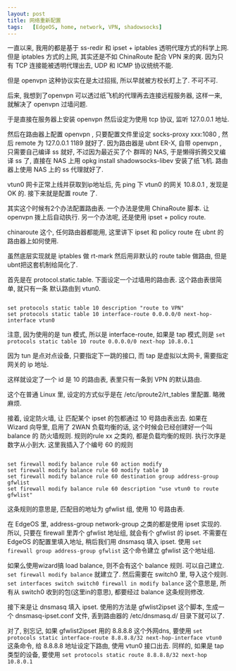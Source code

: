 ```yaml
---
layout: post
title: 网络重新配置
tags:   [EdgeOS, home, network, VPN, shadowsocks]
---
```


一直以来, 我用的都是基于 ss-redir 和 ipset + iptables 透明代理方式的科学上网. 但是 iptables 方式的上网, 其实还是不如 ChinaRoute 配合 VPN 来的爽. 因为只有 TCP 连接能被透明代理出去, UDP 和 ICMP 协议统统不能.

但是 openvpn 这种协议实在是太过招摇, 所以早就被方校长盯上了. 不可不可.

后来, 我想到了openvpn 可以透过纸飞机的代理再去连接远程服务器, 这样一来, 就解决了 openvpn 过墙问题.

于是直接在服务器上安装 openvpn 然后设定为使用 tcp 协议, 监听 127.0.0.1 地址.

然后在路由器上配置 openvpn , 只要配置文件里设定 socks-proxy xxx:1080 , 然后 remote 为 127.0.0.1 1189 就好了.
因为路由器是 ubnt ER-X, 自带 openvpn , 只需要自己编译 ss 就好, 不过因为最近买了个 群晖的 NAS, 于是懒得折腾交叉编译 ss 了, 直接在 NAS 上用 opkg install shadowsocks-libev 安装了纸飞机. 路由器上使用 NAS 上的 ss 代理就好了.

vtun0 网卡正常上线并获取到ip地址后, 先 ping 下 vtun0 的网关 10.8.0.1 , 发现是 OK 的. 接下来就是配置 route 了.

其实这个时候有2个办法配置路由表. 一个办法是使用 ChinaRoute 脚本. 让 openvpn 拨上后自动执行.
另一个办法呢, 还是使用 ipset + policy route.

chinaroute 这个, 任何路由器都能用, 这里讲下 ipset 和 policy route 在 ubnt 的路由器上如何使用.

虽然底层实现就是 iptables 做 rt-mark 然后用非默认的 route table 做路由, 但是ubnt把这套机制给简化了.

首先是在 protocol.static.table. 下面设定一个过墙用的路由表. 这个路由表很简单, 就只有一条 默认路由到 vtun0.

<code>
set protocols static table 10 description "route to VPN"
set protocols static table 10 interface-route 0.0.0.0/0 next-hop-interface vtun0
</code>

注意, 因为使用的是 tun 模式, 所以是 interface-route, 如果是 tap 模式,则是 ```set protocols static table 10 route 0.0.0.0/0 next-hop 10.8.0.1```

因为 tun 是点对点设备, 只要指定下一跳的接口, 而 tap 是虚拟以太网卡, 需要指定网关的 ip 地址.

这样就设定了一个 id 是 10 的路由表, 表里只有一条到 VPN 的默认路由.

这个在普通 Linux 里, 设定的方式似乎是在 /etc/iproute2/rt_tables 里配置. 略微麻烦.

接着, 设定防火墙, 让 匹配某个 ipset 的包都通过 10 号路由表出去. 如果在 Wizard 向导里, 启用了 2WAN 负载均衡的话, 这个时候会已经创建好一个叫 balance 的 防火墙规则.
规则的rule xx 之类的, 都是负载均衡的规则. 执行次序是数字从小到大. 这里我插入了个编号 60  的规则


<code>
set firewall modify balance rule 60 action modify
set firewall modify balance rule 60 modify table 10
set firewall modify balance rule 60 destination group address-group gfwlist
set firewall modify balance rule 60 description "use vtun0 to route gfwlist"
</code>

这条规则的意思是, 匹配目的地址为 gfwlist 组, 使用 10 号路由表.

在 EdgeOS 里, address-group network-group 之类的都是使用 ipset 实现的. 所以, 只要在 firewall 里弄个 gfwlist 地址组, 就会有个 gfwlist 的 ipset. 不需要在 EdgeOS 的配置里填入地址, 稍后我们用 dnsmasq 填入 ipset. 使用 ```set firewall group address-group gfwlist``` 这个命令建立 gfwlist 这个地址组.

如果么使用wizard搞 load balance, 则不会有这个  balance 规则. 可以自己建立. ```set firewall modify balance``` 就建立了.
然后需要在 switch0 里, 导入这个规则.  ```set interfaces switch switch0 firewall in modify balance``` 这个意思是, 所有从 switch0 收到的包(这里in的意思), 都要经过 balance 这条规则修改.

接下来是让 dnsmasq 填入 ipset. 使用的方法是 gfwlist2ipset 这个脚本, 生成一个 dnsmasq-ipset.conf 文件, 丢到路由器的 /etc/dnsmasq.d/ 目录下就可以了.

对了, 别忘记, 如果 gfwlist2ipset 用的 8.8.8.8 这个外网dns, 要使用 ```set protocols static interface-route 8.8.8.8/32 next-hop-interface vtun0``` 这条命令, 给 8.8.8.8 地址设定下路由, 使用 vtun0 接口出去. 同样的, 如果是 tap 类型的设备, 要使用 ```set protocols static route 8.8.8.8/32 next-hop 10.8.0.1```


